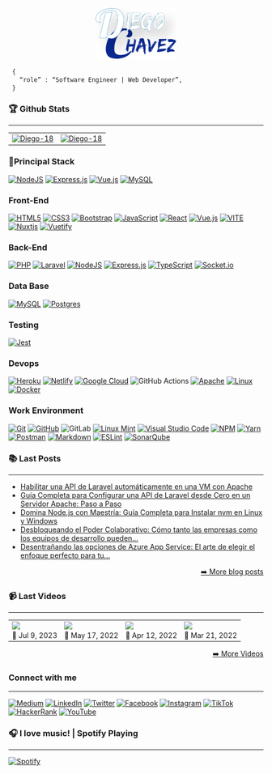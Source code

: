 <p align="center">
    <a href="https://diegochavez-dc.com" target="_blank">
        <img src="img/logos/DC.jpg" with="100" height="100">
    </a>
</p>

```shell
 {
   “role” : “Software Engineer | Web Developer”,
 }
```

### 🏆 Github Stats

---

<table>
  <tr>
    <td valign="top">
        <a href="https://github.com/ryo-ma/github-profile-trophy">
            <img src="https://github-profile-trophy.vercel.app/?username=Diego-18&show_icons=true&count_private=true" alt="Diego-18" />
        </a>
    </td>
    <td valign="top">
        <a href="https://github.com/ryo-ma/github-profile-trophy">
            <img src="https://github-readme-stats.vercel.app/api/top-langs?username=Diego-18&show_icons=true&locale=en&count_private=true" alt="Diego-18" />
        </a>
    </td>
  </tr>
</table>

<!-- <p align="center">
    <a href="https://github.com/ryo-ma/github-profile-trophy">
        <img src="https://github-profile-trophy.vercel.app/?username=Diego-18&show_icons=true&count_private=true" alt="Diego-18" />
        <img src="https://github-readme-stats.vercel.app/api/top-langs?username=Diego-18&show_icons=true&locale=en&count_private=true" alt="Diego-18" />
    </a>
</p> -->

### 🎯​Principal Stack

[![NodeJS](https://img.shields.io/badge/node.js-6DA55F?style=for-the-badge&logo=node.js&logoColor=white)][node]
[![Express.js](https://img.shields.io/badge/express.js-%23404d59.svg?style=for-the-badge&logo=express&logoColor=%2361DAFB)][express]
[![Vue.js](https://img.shields.io/badge/vuejs-%2335495e.svg?style=for-the-badge&logo=vuedotjs&logoColor=%234FC08D)][vue]
[![MySQL](https://img.shields.io/badge/mysql-%2300f.svg?style=for-the-badge&logo=mysql&logoColor=white)][mysql]

### Front-End

[![HTML5](https://img.shields.io/badge/html5-%23E34F26.svg?style=for-the-badge&logo=html5&logoColor=white)][html5]
[![CSS3](https://img.shields.io/badge/css3-%231572B6.svg?style=for-the-badge&logo=css3&logoColor=white)][css3]
[![Bootstrap](https://img.shields.io/badge/bootstrap-%23563D7C.svg?style=for-the-badge&logo=bootstrap&logoColor=white)][bootstrap]
[![JavaScript](https://img.shields.io/badge/javascript-%23323330.svg?style=for-the-badge&logo=javascript&logoColor=%23F7DF1E)][javascript]
[![React](https://img.shields.io/badge/react-%2320232a.svg?style=for-the-badge&logo=react&logoColor=%2361DAFB)][react]
[![Vue.js](https://img.shields.io/badge/vuejs-%2335495e.svg?style=for-the-badge&logo=vuedotjs&logoColor=%234FC08D)][vue]
[![VITE](https://img.shields.io/badge/vite-%23646CFF.svg?style=for-the-badge&logo=vite&logoColor=%23FFF)][vite]
[![Nuxtjs](https://img.shields.io/badge/Nuxt-002E3B?style=for-the-badge&logo=nuxtdotjs&logoColor=#00DC82)][nuxt]
[![Vuetify](https://img.shields.io/badge/Vuetify-1867C0?style=for-the-badge&logo=vuetify&logoColor=AEDDFF)][vuetify]

### Back-End

[![PHP](https://img.shields.io/badge/php-%23777BB4.svg?style=for-the-badge&logo=php&logoColor=white)][php]
[![Laravel](https://img.shields.io/badge/laravel-%23FF2D20.svg?style=for-the-badge&logo=laravel&logoColor=white)][laravel]
[![NodeJS](https://img.shields.io/badge/node.js-6DA55F?style=for-the-badge&logo=node.js&logoColor=white)][node]
[![Express.js](https://img.shields.io/badge/express.js-%23404d59.svg?style=for-the-badge&logo=express&logoColor=%2361DAFB)][express]
[![TypeScript](https://img.shields.io/badge/typescript-%23007ACC.svg?style=for-the-badge&logo=typescript&logoColor=white)][typescript]
[![Socket.io](https://img.shields.io/badge/Socket.io-black?style=for-the-badge&logo=socket.io&badgeColor=010101)][socket]

### Data Base

[![MySQL](https://img.shields.io/badge/mysql-%2300f.svg?style=for-the-badge&logo=mysql&logoColor=white)][mysql]
[![Postgres](https://img.shields.io/badge/postgres-%23316192.svg?style=for-the-badge&logo=postgresql&logoColor=white)][postgres]

### Testing

[![Jest](https://img.shields.io/badge/-jest-%23C21325?style=for-the-badge&logo=jest&logoColor=white)][jest]

### Devops

[![Heroku](https://img.shields.io/badge/heroku-%23430098.svg?style=for-the-badge&logo=heroku&logoColor=white)][heroku]
[![Netlify](https://img.shields.io/badge/netlify-%23000000.svg?style=for-the-badge&logo=netlify&logoColor=#00C7B7)][netlify]
[![Google Cloud](https://img.shields.io/badge/GoogleCloud-%234285F4.svg?style=for-the-badge&logo=google-cloud&logoColor=white)][google_cloud]
![GitHub Actions](https://img.shields.io/badge/github%20actions-%232671E5.svg?style=for-the-badge&logo=githubactions&logoColor=white)
[![Apache](https://img.shields.io/badge/apache-%23D42029.svg?style=for-the-badge&logo=apache&logoColor=white)][apache]
[![Linux](https://img.shields.io/badge/Linux-FCC624?style=for-the-badge&logo=linux&logoColor=black)][linux]
[![Docker](https://img.shields.io/badge/docker-%230db7ed.svg?style=for-the-badge&logo=docker&logoColor=white)][Docker]

### Work Environment

[![Git](https://img.shields.io/badge/git-%23F05033.svg?style=for-the-badge&logo=git&logoColor=white)][git]
[![GitHub](https://img.shields.io/badge/github-%23121011.svg?style=for-the-badge&logo=github&logoColor=white)][github]
![GitLab](https://img.shields.io/badge/gitlab-%23181717.svg?style=for-the-badge&logo=gitlab&logoColor=white)
[![Linux Mint](https://img.shields.io/badge/Linux%20Mint-87CF3E?style=for-the-badge&logo=Linux%20Mint&logoColor=white)][linuxmint]
[![Visual Studio Code](https://img.shields.io/badge/Visual%20Studio%20Code-0078d7.svg?style=for-the-badge&logo=visual-studio-code&logoColor=white)][vscode]
[![NPM](https://img.shields.io/badge/NPM-%23000000.svg?style=for-the-badge&logo=npm&logoColor=white)][npm]
[![Yarn](https://img.shields.io/badge/yarn-%232C8EBB.svg?style=for-the-badge&logo=yarn&logoColor=white)][yarn]
[![Postman](https://img.shields.io/badge/Postman-FF6C37?style=for-the-badge&logo=postman&logoColor=white)][postman]
[![Markdown](https://img.shields.io/badge/markdown-%23000000.svg?style=for-the-badge&logo=markdown&logoColor=white)][markdown]
[![ESLint](https://img.shields.io/badge/ESLint-4B3263?style=for-the-badge&logo=eslint&logoColor=white)][eslint]
[![SonarQube](https://img.shields.io/badge/SonarQube-black?style=for-the-badge&logo=sonarqube&logoColor=4E9BCD)][sonarqube]

### 📚​ Last Posts

---

<!-- BLOG-POST-LIST:START -->
- [Habilitar una API de Laravel automáticamente en una VM  con Apache](https://diegochavez-dc.medium.com/habilitar-una-api-de-laravel-autom%C3%A1ticamente-en-una-vm-con-apache-bf74a18748d7?source=rss-76dafd37da4d------2)
- [Guía Completa para Configurar una API de Laravel desde Cero en un Servidor Apache: Paso a Paso](https://diegochavez-dc.medium.com/gu%C3%ADa-completa-para-configurar-una-api-de-laravel-desde-cero-en-un-servidor-apache-paso-a-paso-60298e89b8e5?source=rss-76dafd37da4d------2)
- [Domina Node.js con Maestría: Guía Completa para Instalar nvm en Linux y Windows](https://diegochavez-dc.medium.com/domina-node-js-con-maestr%C3%ADa-gu%C3%ADa-completa-para-instalar-nvm-en-linux-y-windows-f0d476c382f8?source=rss-76dafd37da4d------2)
- [Desbloqueando el Poder Colaborativo: Cómo tanto las empresas como los equipos de desarrollo pueden…](https://diegochavez-dc.medium.com/desbloqueando-el-poder-colaborativo-c%C3%B3mo-tanto-las-empresas-como-los-equipos-de-desarrollo-pueden-dc4874f7d402?source=rss-76dafd37da4d------2)
- [Desentrañando las opciones de Azure App Service: El arte de elegir el enfoque perfecto para tu…](https://diegochavez-dc.medium.com/desentra%C3%B1ando-las-opciones-de-azure-app-service-el-arte-de-elegir-el-enfoque-perfecto-para-tu-11a325a1eb10?source=rss-76dafd37da4d------2)
<!-- BLOG-POST-LIST:END -->

<p align="right"><a href="https://diegochavez-dc.medium.com">➡️ More blog posts</a></p>

### 📹​​ Last Videos

---

<table>
    <tr>
        <!-- YT:START --><td> <a href="https://www.youtube.com/watch?v=_2vYJZ-hGyA"> <img src="https://i.ytimg.com/vi/_2vYJZ-hGyA/mqdefault.jpg"> </a> <br/> 📅​ Jul 9, 2023 </td><td> <a href="https://www.youtube.com/watch?v=oh0fNhqq10s"> <img src="https://i.ytimg.com/vi/oh0fNhqq10s/mqdefault.jpg"> </a> <br/> 📅​ May 17, 2022 </td><td> <a href="https://www.youtube.com/watch?v=6hh-n_h2iCo"> <img src="https://i.ytimg.com/vi/6hh-n_h2iCo/mqdefault.jpg"> </a> <br/> 📅​ Apr 12, 2022 </td><td> <a href="https://www.youtube.com/watch?v=PzNWkVm_Fmw"> <img src="https://i.ytimg.com/vi/PzNWkVm_Fmw/mqdefault.jpg"> </a> <br/> 📅​ Mar 21, 2022 </td><!-- YT:END -->
    </tr>
</table>
<p align="right"><a href="https://www.youtube.com/channel/UCmEibejCVRl39zJyjsWlXdA">➡️ More Videos</a></p>

### Connect with me

---

[![Medium](https://img.shields.io/badge/Medium-12100E?style=for-the-badge&logo=medium&logoColor=white)][medium]
[![LinkedIn](https://img.shields.io/badge/linkedin-%230077B5.svg?style=for-the-badge&logo=lin[linkedin]kedin&logoColor=white)][linkedin]
[![Twitter](https://img.shields.io/badge/Twitter-%231DA1F2.svg?style=for-the-badge&logo=Twitter&logoColor=white)][twitter]
[![Facebook](https://img.shields.io/badge/Facebook-%231877F2.svg?style=for-the-badge&logo=Facebook&logoColor=white)][facebook]
[![Instagram](https://img.shields.io/badge/Instagram-%23E4405F.svg?style=for-the-badge&logo=Instagram&logoColor=white)][instagram]
[![TikTok](https://img.shields.io/badge/TikTok-%23000000.svg?style=for-the-badge&logo=TikTok&logoColor=white)][tiktok]
[![HackerRank](https://img.shields.io/badge/-Hackerrank-2EC866?style=for-the-badge&logo=HackerRank&logoColor=white)][hackerrank]
[![YouTube](https://img.shields.io/badge/YouTube-%23FF0000.svg?style=for-the-badge&logo=YouTube&logoColor=white)][youtube]

### 🎧​ I love music! | Spotify Playing

---

[![Spotify](https://spotify-now-playing-weld.vercel.app/api/spotify)]()

[medium]: https://diegochavez-dc.medium.com
[linkedin]: https://www.linkedin.com/in/diego-jose-chavez-chirinos-9a7034a6
[twitter]: https://twitter.com/diego_chavez_dc
[facebook]: https://www.facebook.com/d.j.c.c.20
[instagram]: https://www.instagram.com/diego.chavez.dc
[tiktok]: https://www.tiktok.com/@diego.chavez.dc
[hackerrank]: https://www.hackerrank.com/ingdiegochavez18
[youtube]: https://www.youtube.com/channel/UCmEibejCVRl39zJyjsWlXdA

<!--    Technologies     -->

[node]: https://nodejs.org/
[express]: https://expressjs.com/
[react]: https://reactjs.org/
[mysql]: https://www.mysql.com/
[html5]: https://www.w3schools.com/html/
[css3]: https://www.w3schools.com/css/
[bootstrap]: https://getbootstrap.com/
[javascript]: https://developer.mozilla.org/en-US/docs/Web/JavaScript
[vue]: https://vuejs.org/
[typescript]: https://www.typescriptlang.org/
[php]: https://www.php.net/
[laravel]: https://laravel.com/
[postgres]: https://www.postgresql.org/
[git]: https://git-scm.com/
[github]: https://github.com/
[linuxmint]: https://www.linuxmint.com/
[vscode]: https://code.visualstudio.com/
[npm]: https://www.npmjs.com/
[postman]: https://www.getpostman.com/
[yarn]: https://yarnpkg.com/
[heroku]: https://www.heroku.com/
[netlify]: https://www.netlify.com/
[vite]: https://vitejs.dev/
[nuxt]: https://nuxtjs.org/
[vuetify]: https://vuetifyjs.com/en/
[socket]: https://socket.io/
[jest]: https://jestjs.io/
[google_cloud]: https://cloud.google.com/
[apache]: https://httpd.apache.org/
[linux]: https://www.linux.org/
[markdown]: https://markdown.es/
[eslint]: https://eslint.org/
[sonarqube]: https://docs.sonarqube.org/
[Docker]: https://www.docker.com/
